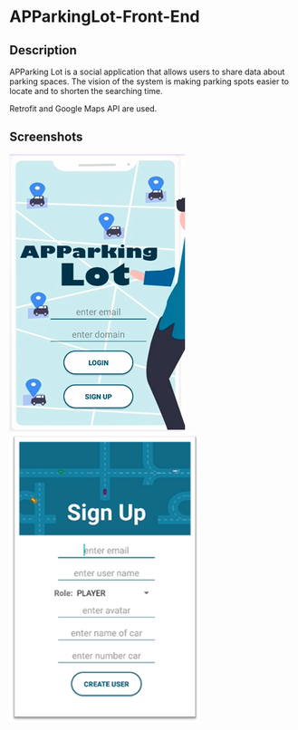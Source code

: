 # APParkingLot-Front-End

## Description
APParking Lot is a social application that allows users to share data about parking spaces. The vision of the system is making parking spots easier to locate and to shorten the searching time.

Retrofit and Google Maps API are used.


## Screenshots

<div>
  <img src="docc/login.png" alt="Login"</img>      
</div>

<div>
  <img src="docc/signup.png" alt="Sign Up"</img>      
</div>



